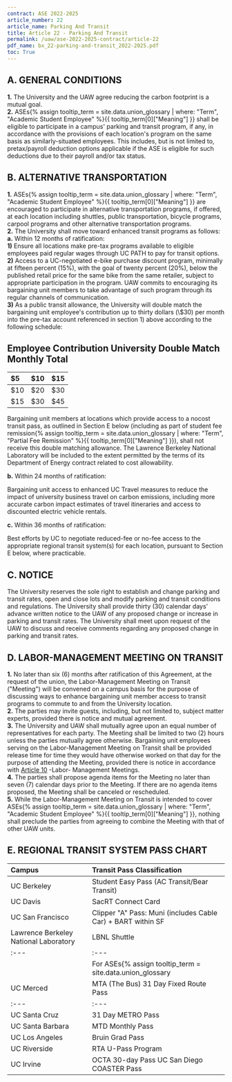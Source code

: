 ```yaml
---
contract: ASE 2022-2025
article_number: 22
article_name: Parking And Transit 
title: Article 22 - Parking And Transit 
permalink: /uaw/ase-2022-2025-contract/article-22
pdf_name: bx_22-parking-and-transit_2022-2025.pdf
toc: True
---
```



## A. GENERAL CONDITIONS

<div class="lvl2"><b>1.</b> The University and the UAW agree reducing the carbon footprint is a mutual goal.</div>
<div class="lvl2"><b>2.</b> <span class="tooltip">ASEs<span class="tooltip-text">{% assign tooltip_term = site.data.union_glossary | where: "Term", "Academic Student Employee" %}{{ tooltip_term[0]["Meaning"] }}</span></span> shall be eligible to participate in a campus' parking and transit program, if any, in accordance with the provisions of each location's program on the same basis as similarly-situated employees. This includes, but is not limited to, pretax/payroll deduction options applicable if the ASE is eligible for such deductions due to their payroll and/or tax status.</div>

## B. ALTERNATIVE TRANSPORTATION

<div class="lvl2"><b>1.</b> <span class="tooltip">ASEs<span class="tooltip-text">{% assign tooltip_term = site.data.union_glossary | where: "Term", "Academic Student Employee" %}{{ tooltip_term[0]["Meaning"] }}</span></span> are encouraged to participate in alternative transportation programs, if offered, at each location including shuttles, public transportation, bicycle programs, carpool programs and other alternative transportation programs.</div>
<div class="lvl2"><b>2.</b> The University shall move toward enhanced transit programs as follows:</div>
<div class="lvl3"><b>a.</b> Within 12 months of ratification:</div>
<div class="lvl4"><b>1)</b> 
 Ensure all locations make pre-tax programs available to eligible employees paid regular wages through UC PATH to pay for transit options.</div>
<div class="lvl4"><b>2)</b> 
 Access to a UC-negotiated e-bike purchase discount program, minimally at fifteen percent (15%), with the goal of twenty percent (20%), below the published retail price for the same bike from the same retailer, subject to appropriate participation in the program. UAW commits to encouraging its bargaining unit members to take advantage of such program through its regular channels of communication.</div>
<div class="lvl4"><b>3)</b> 
 As a public transit allowance, the University will double match the bargaining unit employee's contribution up to thirty dollars (\$30) per month into the pre-tax account referenced in section 1) above according to the following schedule:</div>

## Employee Contribution University Double Match Monthly Total

| $5 | $10 | $15 |
| :--- | :--- | :--- |
| $10 | $20 | $30 |
| $15 | $30 | $45 |

Bargaining unit members at locations which provide access to a nocost transit pass, as outlined in Section E below (including as part of student <span class="tooltip">fee remission<span class="tooltip-text">{% assign tooltip_term = site.data.union_glossary | where: "Term", "Partial Fee Remission" %}{{ tooltip_term[0]["Meaning"] }}</span></span>), shall not receive this double matching allowance. The Lawrence Berkeley National Laboratory will be included to the extent permitted by the terms of its Department of Energy contract related to cost allowability.
<div class="lvl3"><b>b.</b> Within 24 months of ratification:</div>

Bargaining unit access to enhanced UC Travel measures to reduce the impact of university business travel on carbon emissions, including more accurate carbon impact estimates of travel itineraries and access to discounted electric vehicle rentals.
<div class="lvl3"><b>c.</b> Within 36 months of ratification:</div>

Best efforts by UC to negotiate reduced-fee or no-fee access to the appropriate regional transit system(s) for each location, pursuant to Section E below, where practicable.

## C. NOTICE

The University reserves the sole right to establish and change parking and transit rates, open and close lots and modify parking and transit conditions and regulations. The University shall provide thirty (30) calendar days' advance written notice to the UAW of any proposed change or increase in parking and transit rates. The University shall meet upon request of the UAW to discuss and receive comments regarding any proposed change in parking and transit rates.

## D. LABOR-MANAGEMENT MEETING ON TRANSIT

<div class="lvl2"><b>1.</b> No later than six (6) months after ratification of this Agreement, at the request of the union, the Labor-Management Meeting on Transit ("Meeting") will be convened on a campus basis for the purpose of discussing ways to enhance bargaining unit member access to transit programs to commute to and from the University location.</div>
<div class="lvl2"><b>2.</b> The parties may invite guests, including, but not limited to, subject matter experts, provided there is notice and mutual agreement.</div>
<div class="lvl2"><b>3.</b> The University and UAW shall mutually agree upon an equal number of representatives for each party. The Meeting shall be limited to two (2) hours unless the parties mutually agree otherwise. Bargaining unit employees serving on the Labor-Management Meeting on Transit shall be provided release time for time they would have otherwise worked on that day for the purpose of attending the Meeting, provided there is notice in accordance with <a href="/uaw/ase-2022-2025-contract/article-10">Article 10</a> -Labor- Management Meetings.</div>
<div class="lvl2"><b>4.</b> The parties shall propose agenda items for the Meeting no later than seven (7) calendar days prior to the Meeting. If there are no agenda items proposed, the Meeting shall be canceled or rescheduled.</div>
<div class="lvl2"><b>5.</b> While the Labor-Management Meeting on Transit is intended to cover <span class="tooltip">ASEs<span class="tooltip-text">{% assign tooltip_term = site.data.union_glossary | where: "Term", "Academic Student Employee" %}{{ tooltip_term[0]["Meaning"] }}</span></span>, nothing shall preclude the parties from agreeing to combine the Meeting with that of other UAW units.</div>

## E. REGIONAL TRANSIT SYSTEM PASS CHART

| Campus | Transit Pass Classification |
| :--- | :--- |
| UC Berkeley | Student Easy Pass (AC Transit/Bear Transit) |
| UC Davis | SacRT Connect Card |
| UC San Francisco | Clipper "A" Pass: Muni (includes Cable Car) + BART within SF |
| Lawrence Berkeley National Laboratory | LBNL Shuttle |
| :--- | :--- |
|  | For <span class="tooltip">ASEs<span class="tooltip-text">{% assign tooltip_term = site.data.union_glossary | where: "Term", "Academic Student Employee" %}{{ tooltip_term[0]["Meaning"] }}</span></span> Only: Student Easy Pass (AC Transit/Bear Transit) |
| UC Merced | MTA (The Bus) 31 Day Fixed Route Pass |
| :--- | :--- |
| UC Santa Cruz | 31 Day METRO Pass |
| UC Santa Barbara | MTD Monthly Pass |
| UC Los Angeles | Bruin Grad Pass |
| UC Riverside | RTA U-Pass Program |
| UC Irvine | OCTA 30-day Pass UC San Diego COASTER Pass |

